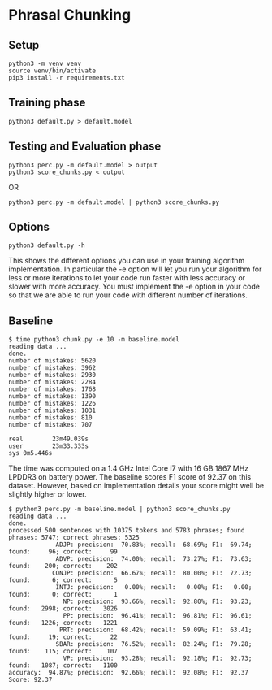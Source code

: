 
# Phrasal Chunking

## Setup

    python3 -m venv venv
    source venv/bin/activate
    pip3 install -r requirements.txt

## Training phase

    python3 default.py > default.model

## Testing and Evaluation phase

    python3 perc.py -m default.model > output
    python3 score_chunks.py < output

OR

    python3 perc.py -m default.model | python3 score_chunks.py

## Options

    python3 default.py -h

This shows the different options you can use in your training
algorithm implementation.  In particular the -e option will let you
run your algorithm for less or more iterations to let your code run
faster with less accuracy or slower with more accuracy. You must
implement the -e option in your code so that we are able to run
your code with different number of iterations.

## Baseline

    $ time python3 chunk.py -e 10 -m baseline.model
    reading data ...
    done.
    number of mistakes: 5620
    number of mistakes: 3962
    number of mistakes: 2930
    number of mistakes: 2284
    number of mistakes: 1768
    number of mistakes: 1390
    number of mistakes: 1226
    number of mistakes: 1031
    number of mistakes: 810
    number of mistakes: 707

    real        23m49.039s
    user        23m33.333s
    sys 0m5.446s

The time was computed on a 1.4 GHz Intel Core i7 with 16 GB 1867
MHz LPDDR3 on battery power. The baseline scores F1 score of 92.37
on this dataset. However, based on implementation details your score
might well be slightly higher or lower.

    $ python3 perc.py -m baseline.model | python3 score_chunks.py 
    reading data ... 
    done.
    processed 500 sentences with 10375 tokens and 5783 phrases; found phrases: 5747; correct phrases: 5325
                 ADJP: precision:  70.83%; recall:  68.69%; F1:  69.74; found:     96; correct:     99  
                 ADVP: precision:  74.00%; recall:  73.27%; F1:  73.63; found:    200; correct:    202 
                CONJP: precision:  66.67%; recall:  80.00%; F1:  72.73; found:      6; correct:      5   
                 INTJ: precision:   0.00%; recall:   0.00%; F1:   0.00; found:      0; correct:      1   
                   NP: precision:  93.66%; recall:  92.80%; F1:  93.23; found:   2998; correct:   3026
                   PP: precision:  96.41%; recall:  96.81%; F1:  96.61; found:   1226; correct:   1221
                  PRT: precision:  68.42%; recall:  59.09%; F1:  63.41; found:     19; correct:     22  
                 SBAR: precision:  76.52%; recall:  82.24%; F1:  79.28; found:    115; correct:    107 
                   VP: precision:  93.28%; recall:  92.18%; F1:  92.73; found:   1087; correct:   1100
    accuracy:  94.87%; precision:  92.66%; recall:  92.08%; F1:  92.37
    Score: 92.37

